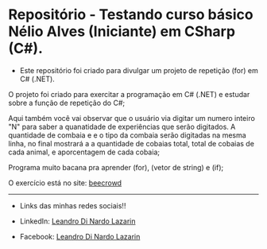 # Repositório - Testando curso básico Nélio Alves (Iniciante) em CSharp (C#).

* Este repositório foi criado para divulgar um projeto de repetição (for) em C# (.NET).

O projeto foi criado para exercitar a programação em C# (.NET) e estudar sobre a função de repetição do C#; 

Aqui também você vai observar que o usuário via digitar um numero inteiro "N" para saber a quanatidade de experiências que serão digitados.
A quantidade de combaia e e o tipo da combaia serão digitadas na mesma linha, no final mostrará a a quantidade de cobaias total, total de cobaias de cada animal,
e aporcentagem de cada cobaia;

Programa muito bacana pra aprender (for), (vetor de string) e (if);

O exercício está no site: [beecrowd](https://www.beecrowd.com.br/judge/pt)

**********************************************************************************

* Links das minhas redes sociais!!

* LinkedIn: 
[Leandro Di Nardo Lazarin](https://www.linkedin.com/in/leandro-di-nardo-lazarin-694a59236/)

* Facebook:
[Leandro Di Nardo Lazarin](https://www.facebook.com/leandro.dinardolazarin)
